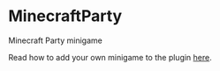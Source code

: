 # MinecraftParty
Minecraft Party minigame

Read how to add your own minigame to the plugin [here](./EXTENDING.md).
